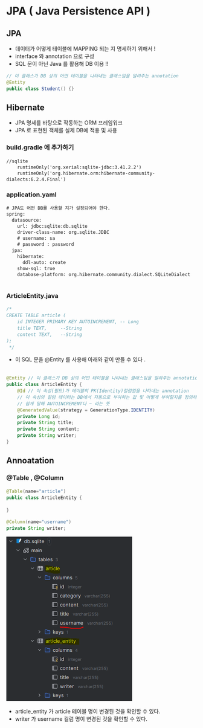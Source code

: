 # JPA ( Java Persistence API )

## JPA
- 데이터가 어떻게 테이블에 MAPPING 되는 지 명세하기 위해서 !
- interface 와 annotation 으로 구성
- SQL 문이 아닌 Java 를 활용해 DB 이용 !!
```java 
// 이 클래스가 DB 상의 어떤 테이블을 나타내는 클래스임을 알려주는 annotation
@Entity
public class Student() {}
```

## Hibernate
- JPA 명세를 바탕으로 작동하는 ORM 프레임워크
- JPA 로 표현된 객체를 실제 DB에 적용 및 사용

### build.gradle 에 추가하기
```
//sqlite
	runtimeOnly('org.xerial:sqlite-jdbc:3.41.2.2')
	runtimeOnly('org.hibernate.orm:hibernate-community-dialects:6.2.4.Final')
```

### application.yaml
```
# JPA도 어떤 DB를 사용할 지가 설정되어야 한다.
spring:
  datasource:
    url: jdbc:sqlite:db.sqlite
    driver-class-name: org.sqlite.JDBC
    # username: sa
    # password : password
  jpa:
    hibernate:
      ddl-auto: create
    show-sql: true
    database-platform: org.hibernate.community.dialect.SQLiteDialect


```

### ArticleEntity.java
```java
/*
CREATE TABLE article (
    id INTEGER PRIMARY KEY AUTOINCREMENT, -- Long
    title TEXT,     --String
    content TEXT,   --String
);
 */
```
- 이 SQL 문을 @Entity 를 사용해 아래와 같이 만들 수 있다 .
```java

@Entity // 이 클래스가 DB 상의 어떤 테이블을 나타내는 클래스임을 알려주는 annotation
public class ArticleEntity {
    @Id // 이 속성(필드)가 테이블의 PK(Identity)컬럼임을 나타내는 annotation
    // 이 속성의 컬럼 데이터는 DB에서 자동으로 부여하는 값 및 어떻게 부여할지를 정의하는 annotation
    // 쉽게 말해 AUTOINCREMENT다 ~ 라는 뜻
    @GeneratedValue(strategy = GenerationType.IDENTITY)
    private Long id;
    private String title;
    private String content;
    private String writer;
}

```

## Annoatation
### @Table , @Column
```java
@Table(name="article")
public class ArticleEntity {

}
```
```java
@Column(name="username")
private String writer;
```

![Table](table.PNG)

- article_entity 가 article 테이블 명이 변경된 것을 확인할 수 있다.
- writer 가 username 컬럼 명이 변경된 것을 확인할 수 있다.